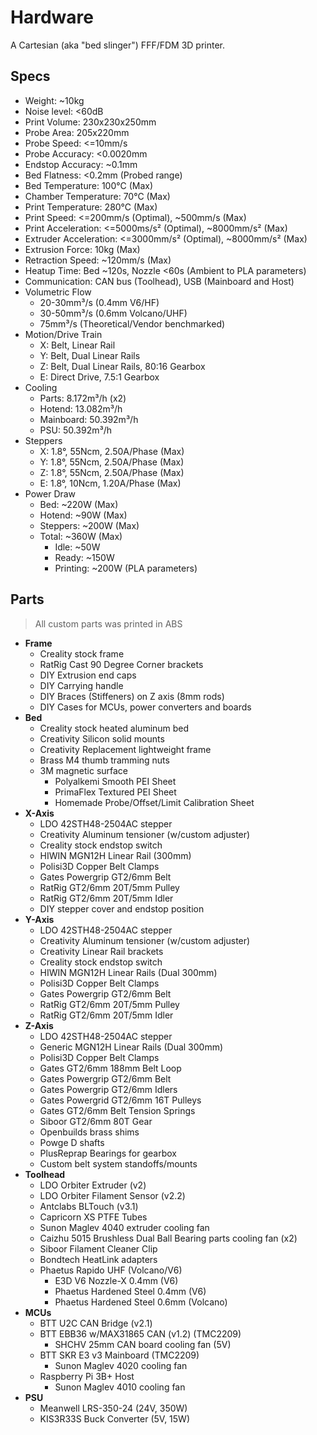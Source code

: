 # Hardware

A Cartesian (aka "bed slinger") FFF/FDM 3D printer.

## Specs

* Weight: ~10kg
* Noise level: <60dB
* Print Volume: 230x230x250mm
* Probe Area: 205x220mm
* Probe Speed: <=10mm/s
* Probe Accuracy: <0.0020mm
* Endstop Accuracy: ~0.1mm
* Bed Flatness: <0.2mm (Probed range)
* Bed Temperature: 100°C (Max)
* Chamber Temperature: 70°C (Max)
* Print Temperature: 280°C (Max)
* Print Speed: <=200mm/s (Optimal), ~500mm/s (Max)
* Print Acceleration: <=5000ms/s² (Optimal), ~8000mm/s² (Max)
* Extruder Acceleration: <=3000mm/s² (Optimal), ~8000mm/s² (Max)
* Extrusion Force: 10kg (Max)
* Retraction Speed: ~120mm/s (Max)
* Heatup Time: Bed ~120s, Nozzle <60s (Ambient to PLA parameters)
* Communication: CAN bus (Toolhead), USB (Mainboard and Host)
* Volumetric Flow
  * 20-30mm³/s (0.4mm V6/HF)
  * 30-50mm³/s (0.6mm Volcano/UHF)
  * 75mm³/s (Theoretical/Vendor benchmarked)
* Motion/Drive Train
  * X: Belt, Linear Rail
  * Y: Belt, Dual Linear Rails
  * Z: Belt, Dual Linear Rails, 80:16 Gearbox
  * E: Direct Drive, 7.5:1 Gearbox
* Cooling
  * Parts: 8.172m³/h (x2)
  * Hotend: 13.082m³/h
  * Mainboard: 50.392m³/h
  * PSU: 50.392m³/h
* Steppers
  * X: 1.8°, 55Ncm, 2.50A/Phase (Max)
  * Y: 1.8°, 55Ncm, 2.50A/Phase (Max)
  * Z: 1.8°, 55Ncm, 2.50A/Phase (Max)
  * E: 1.8°, 10Ncm, 1.20A/Phase (Max)
* Power Draw
  * Bed: ~220W (Max)
  * Hotend: ~90W (Max)
  * Steppers: ~200W (Max)
  * Total: ~360W (Max)
      * Idle: ~50W
      * Ready: ~150W
      * Printing: ~200W (PLA parameters)

## Parts

> All custom parts was printed in ABS

* **Frame**
    * Creality stock frame
    * RatRig Cast 90 Degree Corner brackets
    * DIY Extrusion end caps
    * DIY Carrying handle
    * DIY Braces (Stiffeners) on Z axis (8mm rods)
    * DIY Cases for MCUs, power converters and boards
* **Bed**
    * Creality stock heated aluminum bed
    * Creativity Silicon solid mounts
    * Creativity Replacement lightweight frame
    * Brass M4 thumb tramming nuts
    * 3M magnetic surface
        * Polyalkemi Smooth PEI Sheet
        * PrimaFlex Textured PEI Sheet
        * Homemade Probe/Offset/Limit Calibration Sheet
* **X-Axis**
    * LDO 42STH48-2504AC stepper
    * Creativity Aluminum tensioner (w/custom adjuster)
    * Creality stock endstop switch
    * HIWIN MGN12H Linear Rail (300mm)
    * Polisi3D Copper Belt Clamps
    * Gates Powergrip GT2/6mm Belt
    * RatRig GT2/6mm 20T/5mm Pulley
    * RatRig GT2/6mm 20T/5mm Idler
    * DIY stepper cover and endstop position
* **Y-Axis**
    * LDO 42STH48-2504AC stepper
    * Creativity Aluminum tensioner (w/custom adjuster)
    * Creativity Linear Rail brackets
    * Creality stock endstop switch
    * HIWIN MGN12H Linear Rails (Dual 300mm)
    * Polisi3D Copper Belt Clamps
    * Gates Powergrip GT2/6mm Belt
    * RatRig GT2/6mm 20T/5mm Pulley
    * RatRig GT2/6mm 20T/5mm Idler
* **Z-Axis**
    * LDO 42STH48-2504AC stepper
    * Generic MGN12H Linear Rails (Dual 300mm)
    * Polisi3D Copper Belt Clamps
    * Gates GT2/6mm 188mm Belt Loop
    * Gates Powergrip GT2/6mm Belt
    * Gates Powergrip GT2/6mm Idlers
    * Gates Powergrid GT2/6mm 16T Pulleys
    * Gates GT2/6mm Belt Tension Springs
    * Siboor GT2/6mm 80T Gear
    * Openbuilds brass shims
    * Powge D shafts
    * PlusReprap Bearings for gearbox
    * Custom belt system standoffs/mounts
* **Toolhead**
    * LDO Orbiter Extruder (v2)
    * LDO Orbiter Filament Sensor (v2.2)
    * Antclabs BLTouch (v3.1)
    * Capricorn XS PTFE Tubes
    * Sunon Maglev 4040 extruder cooling fan
    * Caizhu 5015 Brushless Dual Ball Bearing parts cooling fan (x2)
    * Siboor Filament Cleaner Clip
    * Bondtech HeatLink adapters
    * Phaetus Rapido UHF (Volcano/V6)
      * E3D V6 Nozzle-X 0.4mm (V6)
      * Phaetus Hardened Steel 0.4mm (V6)
      * Phaetus Hardened Steel 0.6mm (Volcano)
* **MCUs**
    * BTT U2C CAN Bridge (v2.1)
    * BTT EBB36 w/MAX31865 CAN (v1.2) (TMC2209)
        * SHCHV 25mm CAN board cooling fan (5V)
    * BTT SKR E3 v3 Mainboard (TMC2209)
        * Sunon Maglev 4020 cooling fan
    * Raspberry Pi 3B+ Host
        * Sunon Maglev 4010 cooling fan
* **PSU**
    * Meanwell LRS-350-24 (24V, 350W)
    * KIS3R33S Buck Converter (5V, 15W)
